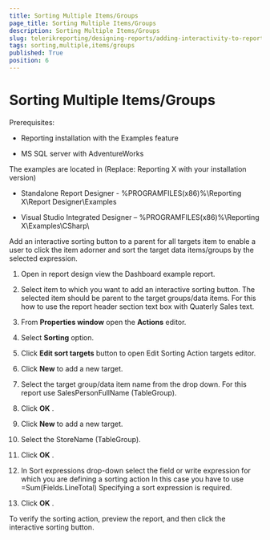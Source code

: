 ```yaml
---
title: Sorting Multiple Items/Groups
page_title: Sorting Multiple Items/Groups 
description: Sorting Multiple Items/Groups
slug: telerikreporting/designing-reports/adding-interactivity-to-reports/actions/sorting-action/sorting-multiple-items-groups
tags: sorting,multiple,items/groups
published: True
position: 6
---
```


# Sorting Multiple Items/Groups


Prerequisites:       

* Reporting installation with the Examples feature          			

* MS SQL server with AdventureWorks         			

The examples are located in (Replace: Reporting X with your installation version)       

* Standalone Report Designer - %PROGRAMFILES(x86)%\Reporting X\Report Designer\Examples         			

* Visual Studio Integrated Designer – %PROGRAMFILES(x86)%\Reporting X\Examples\CSharp\         			


Add an interactive sorting button to a parent for all targets item to enable a user to click the item adorner and sort the target data items/groups by the selected expression.          	

1. Open in report design view the Dashboard example report.         		

1. Select item to which you want to add an interactive sorting button. The selected item should be parent to the target groups/data items. For this how to use the report header section text box with Quaterly Sales text.         		

1. From __Properties window__  open the __Actions__  editor.         		

1. Select __Sorting__  option.         		

1. Click __Edit sort targets__  button to open Edit Sorting Action targets editor.         		

1. Click __New__  to add a new target.         		

1. Select the target group/data item name from the drop down. For this report use SalesPersonFullName (TableGroup).         		

1. Click __OK__ .         		

1. Click __New__  to add a new target.         		

1. Select the StoreName (TableGroup).         		

1. Click __OK__ .         		

1. In Sort expressions drop-down select the field or write expression for which you are defining a sorting action In this case you have to use =Sum(Fields.LineTotal) Specifying a sort expression is required.

1. Click __OK__ .         		

To verify the sorting action, preview the report, and then click the interactive sorting button.          	
